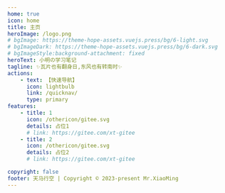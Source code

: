 ```yaml
---
home: true
icon: home
title: 主页
heroImage: /logo.png
# bgImage: https://theme-hope-assets.vuejs.press/bg/6-light.svg
# bgImageDark: https://theme-hope-assets.vuejs.press/bg/6-dark.svg
# bgImageStyle:background-attachment: fixed
heroText: 小明の学习笔记
tagline: ✨瓦片也有翻身日,东风也有转南时✨
actions:
    - text: 【快速导航】
      icon: lightbulb
      link: /quicknav/
      type: primary
features:
    - title: 1
      icon: /othericon/gitee.svg
      details: 占位1
      # link: https://gitee.com/xt-gitee
    - title: 2
      icon: /othericon/gitee.svg
      details: 占位2
      # link: https://gitee.com/xt-gitee

copyright: false
footer: 天马行空 | Copyright © 2023-present Mr.XiaoMing
---
```

